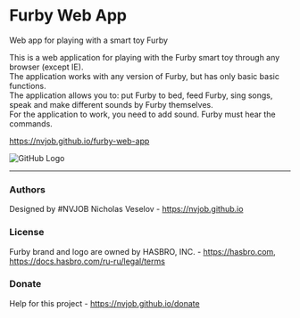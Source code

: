 # Furby Web App
Web app for playing with a smart toy Furby

This is a web application for playing with the Furby smart toy through any browser (except IE).<br>
The application works with any version of Furby, but has only basic basic functions. <br>
The application allows you to: put Furby to bed, feed Furby, sing songs, speak and make different sounds by Furby themselves.<br>
For the application to work, you need to add sound. Furby must hear the commands.

https://nvjob.github.io/furby-web-app

![GitHub Logo](https://raw.githubusercontent.com/nvjob/nvjob.github.io/master/repo/devlog/furby%20app/web/10/pic/1.png)

-------------------------------------------------------------------

### Authors
Designed by #NVJOB Nicholas Veselov - https://nvjob.github.io

### License
Furby brand and logo are owned by HASBRO, INC. - https://hasbro.com, https://docs.hasbro.com/ru-ru/legal/terms

### Donate
Help for this project - https://nvjob.github.io/donate
